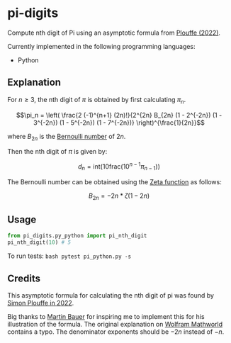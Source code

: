 # pi-digits
Compute nth digit of Pi using an asymptotic formula from [Plouffe (2022)](https://arxiv.org/abs/2201.12601). 

Currently implemented in the following programming languages:
- Python


## Explanation


For $n \geq 3$, the nth digit of $\pi$ is obtained by first calculating $\pi_n$.

$$\pi_n = \left( \frac{2 (-1)^{n+1} (2n)!}{2^{2n} B_{2n} (1 - 2^{-2n}) (1 - 3^{-2n}) (1 - 5^{-2n}) (1 - 7^{-2n})} \right)^{\frac{1}{2n}}$$

where $B_{2n}$ is the [Bernoulli number](https://en.wikipedia.org/wiki/Bernoulli_number) of $2n$.

Then the nth digit of $\pi$ is given by:

$$d_n = \text{int} \left( 10 \text{frac} \left( 10^{n-1} \pi_{n-1} \right) \right)$$

The Bernoulli number can be obtained using the [Zeta function](https://en.wikipedia.org/wiki/Riemann_zeta_function) as follows:

$$B_{2n} = -2n * \zeta(1 - 2n)$$

## Usage

```python
from pi_digits.py_python import pi_nth_digit
pi_nth_digit(10) # 5
```

To run tests:
```bash pytest pi_python.py -s```

## Credits

This asymptotic formula for calculating the nth digit of pi was found by [Simon Plouffe in 2022](https://arxiv.org/abs/2201.12601).

Big thanks to [Martin Bauer](https://twitter.com/martinmbauer/status/1614571838721622022?s=20&t=IznMtorWVeNbjlX-A5obNw) for inspiring me to implement this for his illustration of the formula. The original explanation on [Wolfram Mathworld](https://mathworld.wolfram.com/PiDigits.html) contains a typo. The denominator exponents should be $-2n$ instead of $-n$.

